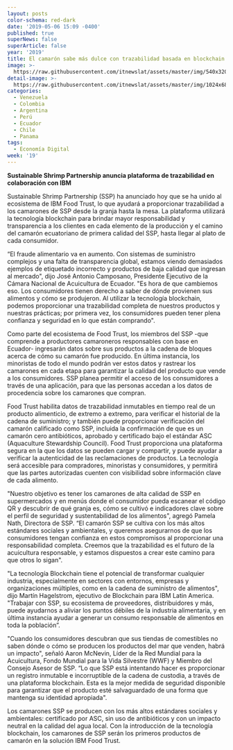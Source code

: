 ```yaml
---
layout: posts
color-schema: red-dark
date: '2019-05-06 15:09 -0400'
published: true
superNews: false
superArticle: false
year: '2019'
title: El camarón sabe más dulce con trazabilidad basada en blockchain
image: >-
  https://raw.githubusercontent.com/itnewslat/assets/master/img/540x320/Camaron-p.jpg
detail-image: >-
  https://raw.githubusercontent.com/itnewslat/assets/master/img/1024x680/Camaron-g.jpg
categories:
  - Venezuela
  - Colombia
  - Argentina
  - Perú
  - Ecuador
  - Chile
  - Panama
tags:
  - Economía Digital
week: '19'
---
```

**Sustainable Shrimp Partnership anuncia plataforma de trazabilidad en colaboración con IBM**

Sustainable Shrimp Partnership (SSP) ha anunciado hoy que se ha unido al ecosistema de IBM Food Trust, lo que ayudará a proporcionar trazabilidad a los camarones de SSP desde la granja hasta la mesa. La plataforma utilizará la tecnología blockchain para brindar mayor responsabilidad y transparencia a los clientes en cada elemento de la producción y el camino del camarón ecuatoriano de primera calidad del SSP, hasta llegar al plato de cada consumidor.

“El fraude alimentario va en aumento. Con sistemas de suministro complejos y una falta de transparencia global, estamos viendo demasiados ejemplos de etiquetado incorrecto y productos de baja calidad que ingresan al mercado", dijo José Antonio Camposano, Presidente Ejecutivo de la Cámara Nacional de Acuicultura de Ecuador. "Es hora de que cambiemos eso. Los consumidores tienen derecho a saber de dónde provienen sus alimentos y cómo se produjeron. Al utilizar la tecnología blockchain, podemos proporcionar una trazabilidad completa de nuestros productos y nuestras prácticas; por primera vez, los consumidores pueden tener plena confianza y seguridad en lo que están comprando".

Como parte del ecosistema de Food Trust, los miembros del SSP -que comprende a productores camaroneros responsables con base en Ecuador- ingresarán datos sobre sus productos a la cadena de bloques acerca de cómo su camarón fue producido. En última instancia, los minoristas de todo el mundo podrán ver estos datos y rastrear los camarones en cada etapa para garantizar la calidad del producto que vende a los consumidores. SSP planea permitir el acceso de los consumidores a través de una aplicación, para que las personas accedan a los datos de procedencia sobre los camarones que compran.

Food Trust habilita datos de trazabilidad inmutables en tiempo real de un producto alimenticio, de extremo a extremo, para verificar el historial de la cadena de suministro; y también puede proporcionar verificación del camarón calificado como SSP, incluida la confirmación de que es un camarón cero antibióticos, aprobado y certificado bajo el estándar ASC (Aquaculture Stewardship Council). Food Trust proporciona una plataforma segura en la que los datos se pueden cargar y compartir, y puede ayudar a verificar la autenticidad de las reclamaciones de productos. La tecnología será accesible para compradores, minoristas y consumidores, y permitirá que las partes autorizadas cuenten con visibilidad sobre información clave de cada alimento.

"Nuestro objetivo es tener los camarones de alta calidad de SSP en supermercados y en menús donde el consumidor pueda escanear el código QR y descubrir de qué granja es, cómo se cultivó e indicadores clave sobre el perfil de seguridad y sustentabilidad de los alimentos", agregó Pamela Nath, Directora de SSP. “El camarón SSP se cultiva con los más altos estándares sociales y ambientales, y queremos asegurarnos de que los consumidores tengan confianza en estos compromisos al proporcionar una responsabilidad completa. Creemos que la trazabilidad es el futuro de la acuicultura responsable, y estamos dispuestos a crear este camino para que otros lo sigan".

"La tecnología Blockchain tiene el potencial de transformar cualquier industria, especialmente en sectores con entornos, empresas y organizaciones múltiples, como en la cadena de suministro de alimentos", dijo Martín Hagelstrom, ejecutivo de Blockchain para IBM Latin America. "Trabajar con SSP, su ecosistema de proveedores, distribuidores y más, puede ayudarnos a aliviar los puntos débiles de la industria alimentaria, y en última instancia ayudar a generar un consumo responsable de alimentos en toda la población”.

"Cuando los consumidores descubran que sus tiendas de comestibles no saben dónde o cómo se producen los productos del mar que venden, habrá un impacto", señaló Aaron McNevin, Líder de la Red Mundial para la Acuicultura, Fondo Mundial para la Vida Silvestre (WWF) y Miembro del Consejo Asesor de SSP. “Lo que SSP está intentando hacer es proporcionar un registro inmutable e incorruptible de la cadena de custodia, a través de una plataforma blockchain. Esta es la mejor medida de seguridad disponible para garantizar que el producto esté salvaguardado de una forma que mantenga su identidad apropiada".

Los camarones SSP se producen con los más altos estándares sociales y ambientales: certificado por ASC, sin uso de antibióticos y con un impacto neutral en la calidad del agua local. Con la introducción de la tecnología blockchain, los camarones de SSP serán los primeros productos de camarón en la solución IBM Food Trust.
